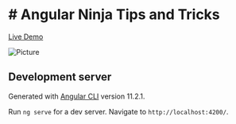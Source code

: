 # # Angular Ninja Tips and Tricks

[Live Demo](https://psy-man.github.io/angular-ninja)

![Picture](https://psy-man.github.io/angular-ninja/assets/demo.png)

## Development server
Generated with [Angular CLI](https://github.com/angular/angular-cli) version 11.2.1.

Run `ng serve` for a dev server. Navigate to `http://localhost:4200/`. 
